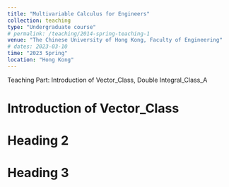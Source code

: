 ```yaml
---
title: "Multivariable Calculus for Engineers"
collection: teaching
type: "Undergraduate course"
# permalink: /teaching/2014-spring-teaching-1
venue: "The Chinese University of Hong Kong, Faculty of Engineering"
# dates: 2023-03-10
time: "2023 Spring"
location: "Hong Kong"
---
```


Teaching Part: Introduction of Vector_Class, Double Integral_Class_A

Introduction of Vector_Class
======

Heading 2
======

Heading 3
======
